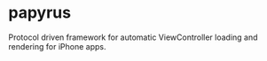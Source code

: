 papyrus
=======

Protocol driven framework for automatic ViewController loading and rendering for iPhone apps.